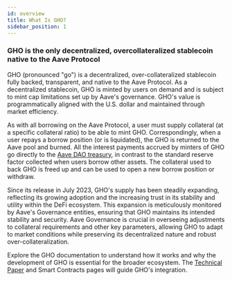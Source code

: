 ```yaml
---
id: overview
title: What Is GHO?
sidebar_position: 1
---
```


### **GHO is the only decentralized, overcollateralized stablecoin native to the Aave Protocol**

GHO (pronounced "go") is a decentralized, over-collateralized stablecoin fully backed, transparent, and native to the Aave Protocol. As a decentralized stablecoin, GHO is minted by users on demand and is subject to mint cap limitations set up by Aave's governance. GHO's value is programmatically aligned with the U.S. dollar and maintained through market efficiency.

As with all borrowing on the Aave Protocol, a user must supply collateral (at a specific collateral ratio) to be able to mint GHO. Correspondingly, when a user repays a borrow position (or is liquidated), the GHO is returned to the Aave pool and burned. All the interest payments accrued by minters of GHO go directly to the [Aave DAO treasury](https://zapper.fi/daos/aave), in contrast to the standard reserve factor collected when users borrow other assets. The collateral used to back GHO is freed up and can be used to open a new borrow position or withdraw.

Since its release in July 2023, GHO's supply has been steadily expanding, reflecting its growing adoption and the increasing trust in its stability and utility within the DeFi ecosystem. This expansion is meticulously monitored by Aave's Governance entities, ensuring that GHO maintains its intended stability and security. Aave Governance is crucial in overseeing adjustments to collateral requirements and other key parameters, allowing GHO to adapt to market conditions while preserving its decentralized nature and robust over-collateralization.

Explore the GHO documentation to understand how it works and why the development of GHO is essential for the broader ecosystem. The [Technical Paper](https://github.com/aave/gho-core/blob/main/techpaper/GHO_Technical_Paper.pdf) and Smart Contracts pages will guide GHO's integration.
